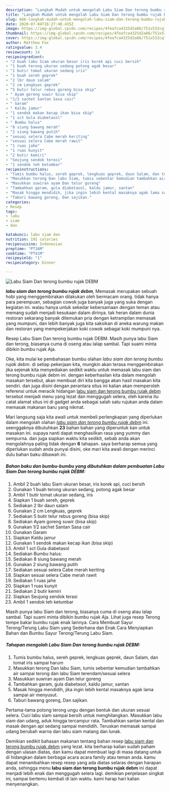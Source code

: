```yaml
---
description: "Langkah Mudah untuk mengolah Labu Siam Dan terong bumbu rujak DEBM, Sempurna"
title: "Langkah Mudah untuk mengolah Labu Siam Dan terong bumbu rujak DEBM, Sempurna"
slug: 666-langkah-mudah-untuk-mengolah-labu-siam-dan-terong-bumbu-rujak-debm-sempurna
date: 2020-07-04T16:27:40.435Z
image: https://img-global.cpcdn.com/recipes/4feafca4325d2a86/751x532cq70/labu-siam-dan-terong-bumbu-rujak-debm-foto-resep-utama.jpg
thumbnail: https://img-global.cpcdn.com/recipes/4feafca4325d2a86/751x532cq70/labu-siam-dan-terong-bumbu-rujak-debm-foto-resep-utama.jpg
cover: https://img-global.cpcdn.com/recipes/4feafca4325d2a86/751x532cq70/labu-siam-dan-terong-bumbu-rujak-debm-foto-resep-utama.jpg
author: Matthew Fox
ratingvalue: 3.4
reviewcount: 14
recipeingredient:
- "2 buah labu Siam ukuran besar iris korek api cuci bersih"
- "1 buah terong ukuran sedang potong agak besar"
- "1 butir tomat ukuran sedang iris"
- "1 buah sereh geprek"
- "2 lbr daun salam"
- "2 cm Lengkuas geprek"
- "5 butir telur rebus goreng bisa skip"
- " Ayam goreng suwir bisa skip"
- "1/2 sachet Santan Sasa cair"
- " Garam"
- " Kaldu jamur"
- "1 sendok makan kecap ikan bisa skip"
- "1 sct Gula diabetasol"
- " Bumbu halus"
- "8 siung bawang merah"
- "2 siung bawang putih"
- "sesuai selera Cabe merah keriting"
- "sesuai selera Cabe merah rawit"
- "1 ruas jahe"
- "1 ruas kunyit"
- "2 butir kemiri"
- "Seujung sendok terasi"
- "1 sendok teh ketumbar"
recipeinstructions:
- "Tumis bumbu halus, sereh geprek, lengkuas geprek, daun Salam, dan tomat iris sampai harum"
- "Masukkan terong Dan labu Siam, tumis sebentar kemudian tambahkan air sampai terong dan labu Siam terendam/sesuai selera"
- "Masukkan suwiran ayam Dan telur goreng"
- "Tambahkan garam, gula diabetasol, kaldu jamur, santan"
- "Masak hingga mendidih, jika ingin lebih kental masaknya agak lama sampai air menyusut."
- "Taburi bawang goreng, Dan sajikan."
categories:
- Resep
tags:
- labu
- siam
- dan

katakunci: labu siam dan 
nutrition: 191 calories
recipecuisine: Indonesian
preptime: "PT16M"
cooktime: "PT41M"
recipeyield: "1"
recipecategory: Dinner

---
```



![Labu Siam Dan terong bumbu rujak DEBM](https://img-global.cpcdn.com/recipes/4feafca4325d2a86/751x532cq70/labu-siam-dan-terong-bumbu-rujak-debm-foto-resep-utama.jpg)

<b><i>labu siam dan terong bumbu rujak debm</i></b>, Memasak merupakan sebuah hobi yang menggembirakan dilakukan oleh bermacam orang. tidak hanya para perempuan, sebagian cowok juga banyak juga yang suka dengan kegiatan ini. walau hanya untuk sekedar kebersamaan dengan teman atau memang sudah menjadi kesukaan dalam dirinya. tak heran dalam dunia restoran sekarang banyak ditemukan pria dengan ketrampilan memasak yang mumpuni, dan lebih banyak juga kita saksikan di aneka warung makan dan restoran yang mempekerjakan koki cowok sebagai koki mumpuni nya.

Resep Labu Siam Dan terong bumbu rujak DEBM. Masih punya labu Siam dan terong, biasanya cuma di oseng atau lalap sambal. Tapi suami minta dibikin bumbu rujak Aja.

Oke, kita mulai ke pembahasan bumbu olahan <i>labu siam dan terong bumbu rujak debm</i>. di setiap pekerjaan kita, mungkin akan terasa menggembirakan jika sejenak kita menyediakan sedikit waktu untuk memasak labu siam dan terong bumbu rujak debm ini. dengan keberhasilan kita dalam mengolah masakan tersebut, akan membuat diri kita bangga akan hasil masakan kita sendiri. dan juga disini dengan perantara situs ini kalian akan memperoleh referensi untuk meracik hidangan <u>labu siam dan terong bumbu rujak debm</u> tersebut menjadi menu yang lezat dan menggugah selera, oleh karena itu catat alamat situs ini di gadget anda sebagai salah satu rujukan anda dalam memasak makanan baru yang nikmat.


Mari langsung saja kita awali untuk membeli perlengkapan yang diperlukan dalam mengolah olahan <u><i>labu siam dan terong bumbu rujak debm</i></u> ini. seenggaknya dibutuhkan <b>23</b> bahan bahan yang diperuntuk kan untuk masakan ini. supaya nanti dapat menghasilkan rasa yang yummy dan sempurna. dan juga siapkan waktu kita sedikit, sebab anda akan mengolahnya paling tidak dengan <b>6</b> tahapan. saya berharap semua yang diperlukan sudah anda punyai disini, oke mari kita awali dengan merinci dulu bahan baku dibawah ini.

<!--inarticleads1-->

##### Bahan baku dan bumbu-bumbu yang dibutuhkan dalam pembuatan Labu Siam Dan terong bumbu rujak DEBM:

1. Ambil 2 buah labu Siam ukuran besar, iris korek api, cuci bersih
1. Gunakan 1 buah terong ukuran sedang, potong agak besar
1. Ambil 1 butir tomat ukuran sedang, iris
1. Siapkan 1 buah sereh, geprek
1. Sediakan 2 lbr daun salam
1. Gunakan 2 cm Lengkuas, geprek
1. Sediakan 5 butir telur rebus goreng (bisa skip)
1. Sediakan  Ayam goreng suwir (bisa skip)
1. Gunakan 1/2 sachet Santan Sasa cair
1. Gunakan  Garam
1. Siapkan  Kaldu jamur
1. Gunakan 1 sendok makan kecap ikan (bisa skip)
1. Ambil 1 sct Gula diabetasol
1. Sediakan  Bumbu halus:
1. Sediakan 8 siung bawang merah
1. Gunakan 2 siung bawang putih
1. Sediakan sesuai selera Cabe merah keriting
1. Siapkan sesuai selera Cabe merah rawit
1. Sediakan 1 ruas jahe
1. Siapkan 1 ruas kunyit
1. Sediakan 2 butir kemiri
1. Siapkan Seujung sendok terasi
1. Ambil 1 sendok teh ketumbar


Masih punya labu Siam dan terong, biasanya cuma di oseng atau lalap sambal. Tapi suami minta dibikin bumbu rujak Aja. Lihat juga resep Terong tempe bakar bumbu rujak enak lainnya. Cara Membuat Sayur Terong/Terung Labu Siam yang Sederhana dan Enak Cara Menyiapkan Bahan dan Bumbu Sayur Terong/Terung Labu Siam. 

<!--inarticleads2-->

##### Tahapan mengolah Labu Siam Dan terong bumbu rujak DEBM:

1. Tumis bumbu halus, sereh geprek, lengkuas geprek, daun Salam, dan tomat iris sampai harum
1. Masukkan terong Dan labu Siam, tumis sebentar kemudian tambahkan air sampai terong dan labu Siam terendam/sesuai selera
1. Masukkan suwiran ayam Dan telur goreng
1. Tambahkan garam, gula diabetasol, kaldu jamur, santan
1. Masak hingga mendidih, jika ingin lebih kental masaknya agak lama sampai air menyusut.
1. Taburi bawang goreng, Dan sajikan.


Pertama-tama potong terong ungu dengan bentuk dan ukuran sesuai selera. Cuci labu siam sampai bersih untuk menghilangkan. Masukkan labu siam dan udang, aduk hingga tercampur rata. Tambahkan santan kental dan masak dengan api sedang sampai mendidih. Teruskan memasak sampai udang berubah warna dan labu siam matang dan lunak. 

Demikian sedikit bahasan makanan tentang bahan resep <u>labu siam dan terong bumbu rujak debm</u> yang lezat. kita berharap kalian sudah paham dengan ulasan diatas, dan kamu dapat membuat lagi di masa datang untuk di hidangkan dalam berbagai acara acara family atau teman anda. kamu dapat menambahkan resep resep yang ada diatas selaras dengan harapan anda, sehingga menu <b>labu siam dan terong bumbu rujak debm</b> ini dapat menjadi lebih enak dan menggugah selera lagi. demikian penjelasan singkat ini, sampai bertemu kembali di lain waktu. kami harap hari kalian menyenangkan.
